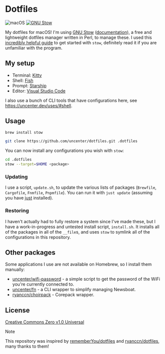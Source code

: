 <h1>Dotfiles</h1>

![macOS](https://img.shields.io/badge/macOS-14.1.2-47999e.svg?style=flat-square)
[![GNU Stow](https://img.shields.io/homebrew/v/stow?style=flat-square&label=GNU%20Stow&color=b48ead)](https://formulae.brew.sh/formula/stow)

My dotfiles for macOS! I'm using [GNU Stow](https://www.gnu.org/software/stow/) ([documentation](https://www.gnu.org/software/stow/manual/stow.html)), a free and lightweight
dotfiles manager written in Perl, to manage these. I used this [incredibly helpful guide](https://www.jakewiesler.com/blog/managing-dotfiles) to get started with `stow`, definitely read it if you are unfamiliar with the program.

## My setup

- Terminal: [Kitty](https://github.com/kovidgoyal/kitty)
- Shell: [Fish](https://github.com/fish-shell/fish-shell)
- Prompt: [Starship](https://starship.rs/)
- Editor: [Visual Studio Code](https://code.visualstudio.com/)

I also use a bunch of CLI tools that have configurations here, see https://uncenter.dev/uses/#shell.

## Usage

```sh
brew install stow
```

```sh
git clone https://github.com/uncenter/dotfiles.git .dotfiles
```

You can now install any configurations you wish with `stow`:

```sh
cd .dotfiles
stow --target=$HOME <package>
```

### Updating

I use a script, `update.sh`, to update the various lists of packages (`Brewfile`, `Cargofile`, `Fnmfile`, `Pnpmfile`). You can run it with `just update` (assuming you have [just](https://github.com/casey/just) installed).

### Restoring

I haven't actually had to fully restore a system since I've made these, but I have a work-in-progress and untested install script, `install.sh`. It installs all of the packages in all of the `__file`s, and uses `stow` to symlink all of the configurations in this repository.

## Other packages

Some applications I use are not available on Homebrew, so I install them manually:

- [uncenter/wifi-password](https://github.com/uncenter/wifi-password) - a simple script to get the password of the WiFi you're currently connected to.
- [uncenter/fn](https://github.com/uncenter/fn) - a CLI wrapper to simplify managing Newsboat.
- [ryanccn/choirpack](https://github.com/ryanccn/choirpack) - Corepack wrapper.

## License

[Creative Commons Zero v1.0 Universal](LICENSE)

> [!NOTE]
> This repository was inspired by [rememberYou/dotfiles](https://github.com/rememberYou/dotfiles) and [ryanccn/dotfiles](https://github.com/ryanccn/dotfiles), many thanks to them!
